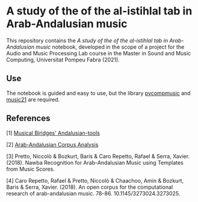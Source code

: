 # A study of the of the al-istihlal tab in Arab-Andalusian music

This repository contains the *A study of the of the al-istihlal tab in Arab-Andalusian music* notebook, developed in the scope of a project for the Audio and Music Processing Lab course in the Master in Sound and Music Computing, Universitat Pompeu Fabra (2021).

##  Use
The notebook is guided and easy to use, but the library [pycompmusic](https://github.com/MTG/pycompmusic) and [music21](http://web.mit.edu/music21/) are required.

## References
[1] [Musical Biridges' Andalusian-tools](https://github.com/Musical-Bridges/andalusian-tools)

[2] [Arab-Andalusian Corpus Analysis](https://github.com/MTG/andalusian-corpus-notebooks)

[3] Pretto, Niccolò & Bozkurt, Baris & Caro Repetto, Rafael & Serra, Xavier. (2018). Nawba Recognition for Arab-Andalusian Music using Templates from Music Scores.

[4] Caro Repetto, Rafael & Pretto, Niccolò & Chaachoo, Amin & Bozkurt, Baris & Serra, Xavier. (2018). An open corpus for the computational research of arab-andalusian music. 78-86. 10.1145/3273024.3273025. 
